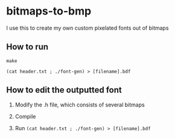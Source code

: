 # bitmaps-to-bmp

I use this to create my own custom pixelated fonts out of bitmaps

## How to run

`make`

`(cat header.txt ; ./font-gen) > [filename].bdf`

## How to edit the outputted font

1. Modify the .h file, which consists of several bitmaps

2. Compile

3. Run `(cat header.txt ; ./font-gen) > [filename].bdf`
